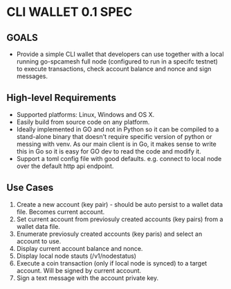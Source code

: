 # CLI WALLET 0.1 SPEC

## GOALS
- Provide a simple CLI wallet that developers can use together with a local running go-spcamesh full node (configured to run in a specifc testnet) to execute transactions, check account balance and nonce and sign messages.

## High-level Requirements
- Supported platforms: Linux, Windows and OS X.
- Easily build from source code on any platform.
- Ideally implemented in GO and not in Python so it can be compiled to a stand-alone binary that doesn't require specific version of python or messing with venv. As our main client is in Go, it makes sense to write this in Go so it is easy for GO dev to read the code and modify it.
- Support a toml config file with good defaults. e.g. connect to local node over the default http api endpoint.

## Use Cases
1. Create a new account (key pair) - should be auto persist to a wallet data file. Becomes current account.
2. Set current account from previosuly created accounts (key pairs) from a wallet data file.
3. Enumerate previosuly created accounts (key paris) and select an account to use.
4. Display current account balance and nonce.
5. Display local node stauts (/v1/nodestatus)
6. Execute a coin transaction (only if local node is synced) to a target account. Will be signed by current account.
7. Sign a text message with the account private key.

